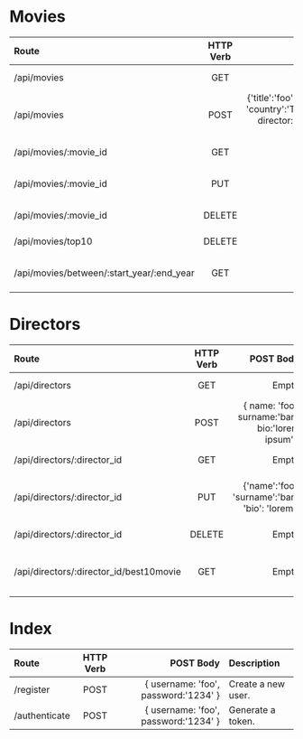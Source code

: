 # Movies

| Route | HTTP Verb | POST Body | Description |
| :---         |     :---:      |          ---: | :---         |
| /api/movies  | GET            | Empty         | List all movies. |
| /api/movies     | POST       |  	{'title':'foo', 'category':'bar', 'country':'Turkey'year:1990 director:"id", imdb_score: 9.7 }      | Create a new movie.     |
| /api/movies/:movie_id   | GET    | Empty    | Get a movie.   |
| /api/movies/:movie_id     | PUT       | {'name':'foo', 'surname':'bar'}      | Update a movie with new info.     |
| /api/movies/:movie_id   | DELETE     | Empty    | Delete a movie.   |
| /api/movies/top10     | DELETE       | Empty      | Get the top 10 movies.     |
| /api/movies/between/:start_year/:end_year   | GET     | Empty    | Movies between two dates.   |


# Directors

| Route | HTTP Verb | POST Body | Description |
| :---         |     :---:      |          ---: | :---         |
| /api/directors  | GET            | Empty         | List all directors. |
| /api/directors     | POST       |  { name: 'foo', surname:'bar', bio:'lorem ipsum' }      | Create a new director.     |
| /api/directors/:director_id   | GET    | Empty    | Get a director.   |
| /api/directors/:director_id     | PUT       | {'name':'foo', 'surname':'bar', 'bio': 'lorem'}      | Update a director with new info.     |
| /api/directors/:director_id   | DELETE     | Empty    | Delete a director.   |
| /api/directors/:director_id/best10movie     | GET       | Empty      | The director's top 10 films.     |

# Index

| Route | HTTP Verb | POST Body | Description |
| :---         |     :---:      |          ---: | :---         |
| /register   | POST    | { username: 'foo', password:'1234' }    | Create a new user.   |
| /authenticate 	   | POST    | { username: 'foo', password:'1234' }    | Generate a token.   |
